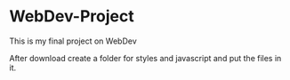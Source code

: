 # WebDev-Project
This is my final project on WebDev

After download create a folder for styles and javascript and put the files in it.
